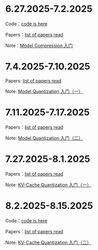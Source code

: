 # 6.27.2025-7.2.2025

Code：[code is here](./first-week/code/)

Papers：[list of papers read](./first-week/papers/)

Note：[Model Compression 入门](https://www.yuque.com/active_sky/jqxx/ogs9p7gvo2fsr4br?singleDoc)

# 7.4.2025-7.10.2025

Papers: [list of papers read](./second-week/papers/)

Note: [Model Quantization 入门（一）](https://www.yuque.com/active_sky/jqxx/mgyk67yqumzl6h98)


# 7.11.2025-7.17.2025

Papers：[list of papers read](./third-week/papers/)

Note: [Model Quantization 入门（二）](https://www.yuque.com/active_sky/jqxx/ryf9dcgcldpu76zy)

# 7.27.2025-8.1.2025

Papers：[list of papers read](./fourth-week/papers/)

Note: [KV-Cache Quantization 入门（一）](https://www.yuque.com/active_sky/jqxx/shpnhhy4fnwghg5g)

# 8.2.2025-8.15.2025

Code：[code is here](./fifth-week/code/)

Papers：[list of papers read](./fifth-week/papers/)

Note: [KV-Cache Quantization 入门（二）](https://www.yuque.com/active_sky/jqxx/rmgap6aurh5s6lpe)